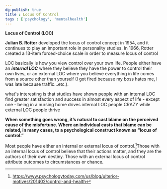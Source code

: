 ```yaml
---  
dg-publish: true  
title : Locus Of Control  
tags : ['psychology', 'mentalhealth']  
---  
```

  
**Locus of Control (LOC)**  
  
**Julian B. Rotter** developed the locus of control concept in 1954, and it continues to play an important role in personality studies. In 1966, Rotter created a 13-item forced-choice scale in order to measure locus of control  
  
LOC basically is how you view control over your own life. People either have an ***internal LOC*** where they believe they have the power to control their own lives, or an external LOC where you believe everything in life comes from a source other than yourself (I got fired because my boss hates me, I was late because traffic...etc.).   
  
what's interesting is that studies have shown people with an internal LOC find greater satisfaction and success in almost every aspect of life - except one - being in a nursing home drives internal LOC people CRAZY while external LOC people thrive  
  
**When something goes wrong, it’s natural to cast blame on the perceived cause of the misfortune. Where an individual casts that blame can be related, in many cases, to a psychological construct known as “locus of control.”**  
  
Most people have either an internal or external locus of control.[^1]Those with an internal locus of control believe that their actions matter, and they are the authors of their own destiny. Those with an external locus of control attribute outcomes to circumstances or chance.  
  
  
[^1]:https://www.psychologytoday.com/us/blog/ulterior-motives/201402/control-and-health  
